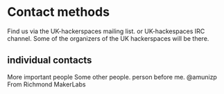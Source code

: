 # Contact methods #
Find us via the UK-hackerspaces mailing list. or UK-hackespaces IRC channel. Some of the organizers of the UK hackerspaces will be there. 

## individual contacts ##

More important people
Some other people. 
person before me.
@amunizp From Richmond MakerLabs

